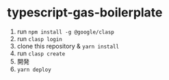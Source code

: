 # typescript-gas-boilerplate

1. run `npm install -g @google/clasp`
2. run `clasp login`
3. clone this repository & `yarn install`
4. run `clasp create`
5. 開発
6. `yarn deploy`
